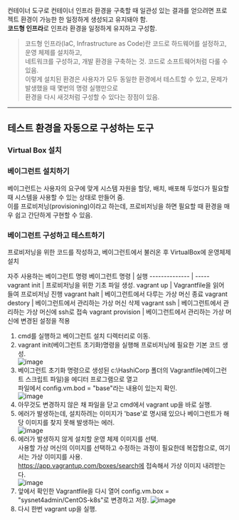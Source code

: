 컨테이너 도구로 컨테이너 인프라 환경을 구축할 때 일관성 있는 결과를 얻으려면 프로젝트 환경이 가능한 한 일정하게 생성되고 유지돼야 함.  
<b>코드형 인프라</b>로 인프라 환경을 일정하게 유지하고 구성함.  
> 코드형 인프라(IaC, Infrastructure as Code)란 코드로 하드웨어를 설정하고, 운영 체제를 설치하고,  
네트워크를 구성하고, 개발 환경을 구축하는 것. 코드로 소프트웨어처럼 다룰 수 있음.  
이렇게 설치된 환경은 사용자가 모두 동일한 환경에서 테스트할 수 있고, 문제가 발생했을 때 몇번의 명령 실행만으로  
환경을 다시 새것처럼 구성할 수 있다는 장점이 있음.  

<hr>

## 테스트 환경을 자동으로 구성하는 도구

### Virtual Box 설치
### 베이그런트 설치하기
베이그런트는 사용자의 요구에 맞게 시스템 자원을 할당, 배치, 배포해 두었다가 필요할 때 시스템을 사용할 수 있는 상태로 만들어 줌.  
이를 프로비저닝(provisioning)이라고 하는데, 프로비저닝을 하면 필요할 때 환경을 매우 쉽고 간단하게 구현할 수 있음.  

### 베이그런트 구성하고 테스트하기
프로비저닝을 위한 코드를 작성하고, 베이그런트에서 불러온 후 VirtualBox에 운영체제 설치  

자주 사용하는 베이그런트 명령
베이그런트 명령 | 실행
-------------- | -----
vagrant init | 프로비저닝을 위한 기초 파일 생성.
vagrant up | Vagrantfile을 읽어 들여 프로비저닝 진행
vagrant halt | 베이그런트에서 다루는 가상 머신 종료
vagrant destory | 베이그런트에서 관리하는 가상 머신 삭제
vagrant ssh | 베이그런트에서 관리하는 가상 머신에 ssh로 접속
vagrant provision | 베이그런트에서 관리하는 가상 머신에 변경된 설정을 적용

1. cmd를 실행하고 베이그런트 설치 디렉터리로 이동.  
1. vagrant init(베이그런트 초기화)명령을 실행해 프로비저닝에 필요한 기본 코드 생성.  
![image](https://user-images.githubusercontent.com/67637716/153887834-c46e8777-c752-4ad3-96eb-7813d49c09a9.png)
1. 베이그런트 초기화 명령으로 생성된 c:\HashiCorp 폴더의 Vagrantfile(베이그런트 스크립트 파일)을 에디터 프로그램으로 열고  
파일에서 config.vm.bod = "base"라는 내용이 있는지 확인.  
![image](https://user-images.githubusercontent.com/67637716/153888350-c7684a66-05c3-4069-b5d7-afa4d7456cbe.png)
1. 아무것도 변경하지 않은 채 파일을 닫고 cmd에서 vagrant up을 바로 실행.  
1. 에러가 발생하는데, 설치하려는 이미지가 'base'로 명시돼 있으나 베이그런트가 해당 이미지를 찾지 못해 발생하는 에러.  
![image](https://user-images.githubusercontent.com/67637716/153888662-ddd7bf8e-bf7d-4637-8419-f7cb2924193f.png)
1. 에러가 발생하지 않게 설치할 운영 체제 이미지를 선택.  
사용할 가상 머신의 이미지를 선택하고 수정하는 과정이 필요한데 복잡함으로, 여기서는 가상 이미지를 사용.  
https://app.vagrantup.com/boxes/search에 접속해서 가상 이미지 내려받는다.  
![image](https://user-images.githubusercontent.com/67637716/153890235-ce9b61ce-d203-4d96-8f38-b758a5913b28.png)
1. 앞에서 확인한 Vagrantfile을 다시 열어 config.vm.box = "sysnet4admin/CentOS-k8s"로 변경하고 저장.
![image](https://user-images.githubusercontent.com/67637716/153890519-74469983-ec8c-4c39-b308-57d7e9f258dc.png)
1. 다시 한번 vagrant up을 실행.



